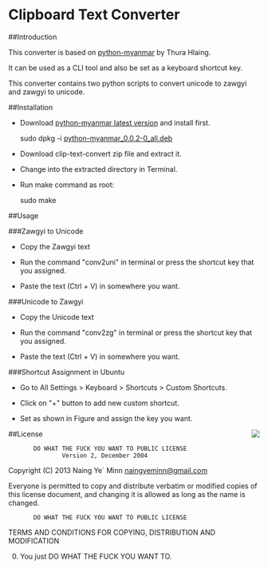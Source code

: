 Clipboard Text Converter
========================

##Introduction

This converter is based on [python-myanmar](http://code.google.com/p/python-myanmar/) by Thura Hlaing.

It can be used as a CLI tool and also be set as a keyboard shortcut key.

This converter contains two python scripts to convert unicode to zawgyi and zawgyi to unicode.

##Installation

- Download [python-myanmar latest version](http://code.google.com/p/python-myanmar/downloads/list) and install first.

	sudo dpkg -i [python-myanmar_0.0.2-0_all.deb](http://python-myanmar.googlecode.com/files/python-myanmar_0.0.2-0_all.deb)

- Download clip-text-convert zip file and extract it.

- Change into the extracted directory in Terminal.

- Run make command as root:

	sudo make

##Usage

###Zawgyi to Unicode

- Copy the Zawgyi text

- Run the command "conv2uni" in terminal or press the shortcut key that you assigned.

- Paste the text (Ctrl + V) in somewhere you want.

###Unicode to Zawgyi

- Copy the Unicode text

- Run the command "conv2zg" in terminal or press the shortcut key that you assigned.

- Paste the text (Ctrl + V) in somewhere you want.

###Shortcut Assignment in Ubuntu

- Go to All Settings > Keyboard > Shortcuts > Custom Shortcuts.

- Click on "+" button to add new custom shortcut.

- Set as shown in Figure and assign the key you want.

<div style="float: right"><img src="https://dl.dropboxusercontent.com/u/26716001/Ubuntu/ScreenShots/clip-text-convert-shortcut.png"></div>

##License

           DO WHAT THE FUCK YOU WANT TO PUBLIC LICENSE
                   Version 2, December 2004

Copyright (C) 2013 Naing Ye` Minn <naingyeminn@gmail.com>

Everyone is permitted to copy and distribute verbatim or modified
copies of this license document, and changing it is allowed as long
as the name is changed.

           DO WHAT THE FUCK YOU WANT TO PUBLIC LICENSE
  TERMS AND CONDITIONS FOR COPYING, DISTRIBUTION AND MODIFICATION

 0. You just DO WHAT THE FUCK YOU WANT TO.


